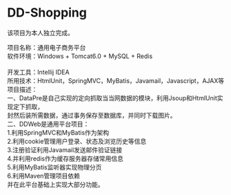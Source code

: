 DD-Shopping
===========

该项目为本人独立完成。

项目名称：通用电子商务平台<br>
软件环境：Windows + Tomcat6.0 + MySQL + Redis<br>        
开发工具：Intellij IDEA<br> 
所用技术：HtmlUnit，SpringMVC，MyBatis，Javamail，Javascript，AJAX等<br>
项目描述：<br>
  一、DataPre是自己实现的定向抓取当当网数据的模块，利用Jsoup和HtmlUnit实现定下抓取，<br>
    封然后装所需数据，通过事务保存至数据库，并同时下载图片。<br>
  二、DDWeb是通用平台项目：<br>
    1.利用SpringMVC和MyBatis作为架构<br>
    2.利用cookie管理用户登录、状态及浏览历史等信息<br>
    3.注册验证利用Javamail发送邮件验证链接<br>
    4.并利用redis作为缓存服务器存储常用信息<br>
    5.利用MyBatis监听器实现物理分页<br>
    6.利用Maven管理项目依赖<br>
	并在此平台基础上实现大部分功能。

